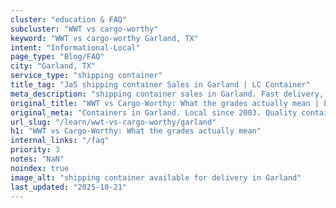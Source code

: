 ```yaml
---
cluster: "education & FAQ"
subcluster: "WWT vs cargo-worthy"
keyword: "WWT vs cargo-worthy Garland, TX"
intent: "Informational-Local"
page_type: "Blog/FAQ"
city: "Garland, TX"
service_type: "shipping container"
title_tag: "Ja5 shipping container Sales in Garland | LC Container"
meta_description: "shipping container sales in Garland. Fast delivery, competitive pricing. Serving wwt vs cargo worthy area. Quote ID: MS3. Call (214) 524-4168 for your free quote today."
original_title: "WWT vs Cargo-Worthy: What the grades actually mean | LC Container"
original_meta: "Containers in Garland. Local since 2003. Quality containers. Fast delivery. Get your free quote — call (214) 524-4168 today. LC Container — your trusted DFW ..."
url_slug: "/learn/wwt-vs-cargo-worthy/garland"
h1: "WWT vs Cargo-Worthy: What the grades actually mean"
internal_links: "/faq"
priority: 3
notes: "NaN"
noindex: true
image_alt: "shipping container available for delivery in Garland"
last_updated: "2025-10-21"
---
```


<!-- TODO: Add unique city/inventory copy, images, and internal links here. -->
